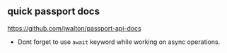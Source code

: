 ## quick passport docs
https://github.com/jwalton/passport-api-docs


- Dont forget to use `await` keyword while working on async operations.